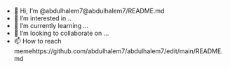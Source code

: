 - 👋 Hi, I’m @abdulhalem7@abdulhalem7/README.md
- 👀 I’m interested in ..
- 🌱 I’m currently learning ...
- 💞️ I’m looking to collaborate on ...
- 📫 How to reach memehttps://github.com/abdulhalem7/abdulhalem7/edit/main/README.md

<!---
abdulhalem7/abdulhalem7 is a ✨ special ✨ repository because its `README.md` (this file) appears on your GitHub profile.
You can click the Preview link to take a look at your changes.
--->

